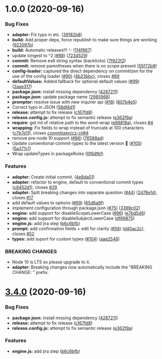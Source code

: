 # 1.0.0 (2020-09-16)


### Bug Fixes

* **adapter:** Fix typo in etc. ([39182b8](https://github.com/DawChihLiou/cz-conventional-changelog-with-jiraid-detection/commit/39182b81bfe5fcc001466dbe2b58ba8ca622f920))
* **build:** Add proper deps, force republish to make sure things are working ([922097b](https://github.com/DawChihLiou/cz-conventional-changelog-with-jiraid-detection/commit/922097b4e45ea1ce5dcb6ae5811038da9aade1a8))
* **build:** Automatic releases!!! ✨ ([114f967](https://github.com/DawChihLiou/cz-conventional-changelog-with-jiraid-detection/commit/114f967a22c86eb35a17cdde5487a8ae6331a698))
* update longest to ^2 ([#88](https://github.com/DawChihLiou/cz-conventional-changelog-with-jiraid-detection/issues/88)) ([7234529](https://github.com/DawChihLiou/cz-conventional-changelog-with-jiraid-detection/commit/7234529b651b396716dfd015631f188524ee4e06))
* **commit:** Remove es6 string syntax (backticks) ([7f922f2](https://github.com/DawChihLiou/cz-conventional-changelog-with-jiraid-detection/commit/7f922f2140e09067e16f63e06da3f8878702d5d8))
* **commit:** remove parentheses when there is no scope present ([55f72b9](https://github.com/DawChihLiou/cz-conventional-changelog-with-jiraid-detection/commit/55f72b9dea9dd3938ef0810cbc9dec54a4d13e34))
* **config-loader:** captured the direct dependency on commitizen for the use of the config loader ([#90](https://github.com/DawChihLiou/cz-conventional-changelog-with-jiraid-detection/issues/90)) ([4b23bbc](https://github.com/DawChihLiou/cz-conventional-changelog-with-jiraid-detection/commit/4b23bbce0ce76b4b0f695a1d867f657b851b48f3)), closes [#89](https://github.com/DawChihLiou/cz-conventional-changelog-with-jiraid-detection/issues/89)
* **defaultValues:** Added fallback for optional default values ([#99](https://github.com/DawChihLiou/cz-conventional-changelog-with-jiraid-detection/issues/99)) ([2aae317](https://github.com/DawChihLiou/cz-conventional-changelog-with-jiraid-detection/commit/2aae31746884b0445fee25abbd3dfd974778a007))
* **package.json:** install missing dependency ([4287211](https://github.com/DawChihLiou/cz-conventional-changelog-with-jiraid-detection/commit/4287211eacf0d4adb5f2526969c684ac4f1535c4))
* **package.json:** update package name ([2985968](https://github.com/DawChihLiou/cz-conventional-changelog-with-jiraid-detection/commit/2985968ae3355fe8d2ea6a3de5c1415e0fe137b0))
* **prompter:** resolve issue with new inquirer api ([#18](https://github.com/DawChihLiou/cz-conventional-changelog-with-jiraid-detection/issues/18)) ([807b4e5](https://github.com/DawChihLiou/cz-conventional-changelog-with-jiraid-detection/commit/807b4e5ddf79348b717f71961c9bee04a037b02b))
* Correct typo in JSON ([58df4d1](https://github.com/DawChihLiou/cz-conventional-changelog-with-jiraid-detection/commit/58df4d1d414072a5b7ef1621b350197e8c6c412d))
* **release:** attempt to fix release ([c167fd8](https://github.com/DawChihLiou/cz-conventional-changelog-with-jiraid-detection/commit/c167fd8e2624674c2f80db735be42bdf7dc382d0))
* **release.config.js:** attempt to fix semantic release ([e362f9a](https://github.com/DawChihLiou/cz-conventional-changelog-with-jiraid-detection/commit/e362f9af27429f587f837716fbbd7f7b9138b75e))
* **require:** get rid of relative path to the word-wrap ([e98818a](https://github.com/DawChihLiou/cz-conventional-changelog-with-jiraid-detection/commit/e98818a229bad67f9003e58d78eb5722cbbe187c)), closes [#4](https://github.com/DawChihLiou/cz-conventional-changelog-with-jiraid-detection/issues/4)
* **wrapping:** Fix fields to wrap instead of truncate at 100 characters ([c7b7e11](https://github.com/DawChihLiou/cz-conventional-changelog-with-jiraid-detection/commit/c7b7e11d969c360b5ea09bb90752dd836d421fc6)), closes [commitizen/cz-cli#4](https://github.com/commitizen/cz-cli/issues/4)
* remove pre-node 10 support ([#86](https://github.com/DawChihLiou/cz-conventional-changelog-with-jiraid-detection/issues/86)) ([76588ad](https://github.com/DawChihLiou/cz-conventional-changelog-with-jiraid-detection/commit/76588adc6eb0c09f684dd9f7359c12492ee69d81))
* Update conventional-commit-types to the latest version 🚀 ([#105](https://github.com/DawChihLiou/cz-conventional-changelog-with-jiraid-detection/issues/105)) ([5a371c1](https://github.com/DawChihLiou/cz-conventional-changelog-with-jiraid-detection/commit/5a371c1de7520d18e47705166b5f0574794d094f))
* Wrap updateTypes in packageRules ([0f6dfbf](https://github.com/DawChihLiou/cz-conventional-changelog-with-jiraid-detection/commit/0f6dfbfa476c7afb4fb3b2f869fe67e0d9675f78))


### Features

* **adapter:** Create initial commit. ([4e8da01](https://github.com/DawChihLiou/cz-conventional-changelog-with-jiraid-detection/commit/4e8da01be0869a4ef61545b851c0290c41a96fb8))
* **adapter:** refactor to engine, default to conventional commit types ([c8452d1](https://github.com/DawChihLiou/cz-conventional-changelog-with-jiraid-detection/commit/c8452d1c59b233181fbd6fd295c4d8f16dec6c35)), closes [#29](https://github.com/DawChihLiou/cz-conventional-changelog-with-jiraid-detection/issues/29)
* **adapter:** Split breaking changes into separate question ([#44](https://github.com/DawChihLiou/cz-conventional-changelog-with-jiraid-detection/issues/44)) ([2d78e1d](https://github.com/DawChihLiou/cz-conventional-changelog-with-jiraid-detection/commit/2d78e1d442cc18ea276e05e7ba8259615b3c3ddc)), closes [#17](https://github.com/DawChihLiou/cz-conventional-changelog-with-jiraid-detection/issues/17)
* add default values to options ([#69](https://github.com/DawChihLiou/cz-conventional-changelog-with-jiraid-detection/issues/69)) ([65d6a9f](https://github.com/DawChihLiou/cz-conventional-changelog-with-jiraid-detection/commit/65d6a9f935318398ea120da406d76b78498ca632))
* implement configuration through package.json ([#75](https://github.com/DawChihLiou/cz-conventional-changelog-with-jiraid-detection/issues/75)) ([3398c02](https://github.com/DawChihLiou/cz-conventional-changelog-with-jiraid-detection/commit/3398c02207b42133691dac8be21257ee28a0ac4c))
* **engine:** add support for disableScopeLowerCase ([#96](https://github.com/DawChihLiou/cz-conventional-changelog-with-jiraid-detection/issues/96)) ([e7bd546](https://github.com/DawChihLiou/cz-conventional-changelog-with-jiraid-detection/commit/e7bd5462966d00acb03aca394836b5427513681c))
* **engine:** add support for disableSubjectLowerCase ([df66875](https://github.com/DawChihLiou/cz-conventional-changelog-with-jiraid-detection/commit/df66875dc0a8be1c17abb7ab7d66b0f55f4e9ddb))
* **engine.js:** add jira step ([b6c6bfb](https://github.com/DawChihLiou/cz-conventional-changelog-with-jiraid-detection/commit/b6c6bfb3014a6bbb35e36892bbb6936c4319bec9))
* **prompt:** add confirmation fields + edit for clarity ([#58](https://github.com/DawChihLiou/cz-conventional-changelog-with-jiraid-detection/issues/58)) ([d40ac2c](https://github.com/DawChihLiou/cz-conventional-changelog-with-jiraid-detection/commit/d40ac2c5a0021a2c6faa7b8471a3003213a2c7ef)), closes [#52](https://github.com/DawChihLiou/cz-conventional-changelog-with-jiraid-detection/issues/52)
* **types:** add suport for custom types ([#104](https://github.com/DawChihLiou/cz-conventional-changelog-with-jiraid-detection/issues/104)) ([aae2548](https://github.com/DawChihLiou/cz-conventional-changelog-with-jiraid-detection/commit/aae2548e682683d8637d0ee58bd4e8f320ba3a11))


### BREAKING CHANGES

* Node 10 is LTS so please upgrade to it.
* **adapter:** Breaking changes now automatically include the "BREAKING CHANGE: " prefix.

# [3.4.0](https://github.com/DawChihLiou/cz-conventional-changelog-with-jiraid-detection/compare/v3.3.0...v3.4.0) (2020-09-16)


### Bug Fixes

* **package.json:** install missing dependency ([4287211](https://github.com/DawChihLiou/cz-conventional-changelog-with-jiraid-detection/commit/4287211eacf0d4adb5f2526969c684ac4f1535c4))
* **release:** attempt to fix release ([c167fd8](https://github.com/DawChihLiou/cz-conventional-changelog-with-jiraid-detection/commit/c167fd8e2624674c2f80db735be42bdf7dc382d0))
* **release.config.js:** attempt to fix semantic release ([e362f9a](https://github.com/DawChihLiou/cz-conventional-changelog-with-jiraid-detection/commit/e362f9af27429f587f837716fbbd7f7b9138b75e))


### Features

* **engine.js:** add jira step ([b6c6bfb](https://github.com/DawChihLiou/cz-conventional-changelog-with-jiraid-detection/commit/b6c6bfb3014a6bbb35e36892bbb6936c4319bec9))
